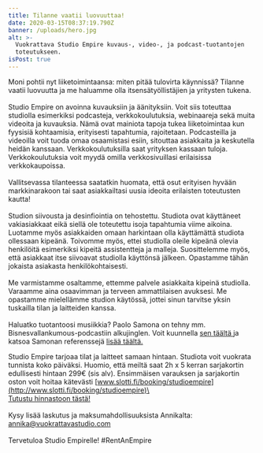 ```yaml
---
title: Tilanne vaatii luovuuttaa!
date: 2020-03-15T08:37:19.790Z
banner: /uploads/hero.jpg
alt: >-
  Vuokrattava Studio Empire kuvaus-, video-, ja podcast-tuotantojen
  toteutukseen. 
isPost: true
---
```

Moni pohtii nyt liiketoimintaansa: miten pitää tulovirta käynnissä? Tilanne vaatii luovuutta ja me haluamme olla itsensätyöllistäjien ja yritysten tukena.\
\
Studio Empire on avoinna kuvauksiin ja äänityksiin. Voit siis toteuttaa studiolla esimerkiksi podcasteja, verkkokoulutuksia, webinaareja sekä muita videoita ja kuvauksia. Nämä ovat mainiota tapoja tukea liiketoimintaa kun fyysisiä kohtaamisia, erityisesti tapahtumia, rajoitetaan. Podcasteilla ja videoilla voit tuoda omaa osaamistasi esiin, sitouttaa asiakkaita ja keskutella heidän kanssaan. Verkkokoulutuksilla saat yrityksen kassaan tuloja. Verkkokoulutuksia voit myydä omilla verkkosivuillasi erilaisissa verkkokaupoissa.\
\
Vallitsevassa tilanteessa saatatkin huomata, että osut erityisen hyvään markkinarakoon tai saat asiakkailtasi uusia ideoita erilaisten toteutusten kautta!\
\
Studion siivousta ja desinfiointia on tehostettu. Studiota ovat käyttäneet vakiasiakkaat eikä siellä ole toteutettu isoja tapahtumia viime aikoina. Luotamme myös asiakkaiden omaan harkintaan olla käyttämättä studiota ollessaan kipeänä. Toivomme myös, ettei studiolla oleile kipeänä olevia henkilöitä esimerkiksi kipeitä assistentteja ja malleja. Suosittelemme myös, että asiakkaat itse siivoavat studiolla käyttönsä jälkeen. Opastamme tähän jokaista asiakasta henkilökohtaisesti.\
\
Me varmistamme osaltamme, ettemme palvele asiakkaita kipeinä studiolla. Varaamme aina osaavimman ja terveen ammattilaisen avuksesi. Me opastamme mielellämme studion käytössä, jottei sinun tarvitse yksin tuskailla tilan ja laitteiden kanssa.\
\
Haluatko tuotantoosi musiikkia? Paolo Samona on tehny mm. Bisnesvallankumous-podcastiin alkujinglen. Voit kuunnella [sen täältä ](https://www.youtube.com/watch?v=Np_-WbOwCZ0)ja katsoa Samonan referenssejä [lisää täältä.](https://www.paolosamona.com)

Studio Empire tarjoaa tilat ja laitteet samaan hintaan. Studiota voit vuokrata tunnista koko päiväksi. Huomio, että meiltä saat 2h x 5 kerran sarjakortin edullisesti hintaan 299€ (sis alv). Ensimmäisen varauksen ja sarjakortin oston voit hoitaa kätevästi [www.slotti.fi/booking/studioempire](http://www.slotti.fi/booking/studioempire)\
\
[Tutustu hinnastoon tästä!](https://vuokrattavastudio.com/hinnasto/)\
\
Kysy lisää laskutus ja maksumahdollisuuksista Annikalta: [annika@vuokrattavastudio.com](mailto:annika@vuokrattavastudio.com)\
\
Tervetuloa Studio Empirelle! #RentAnEmpire